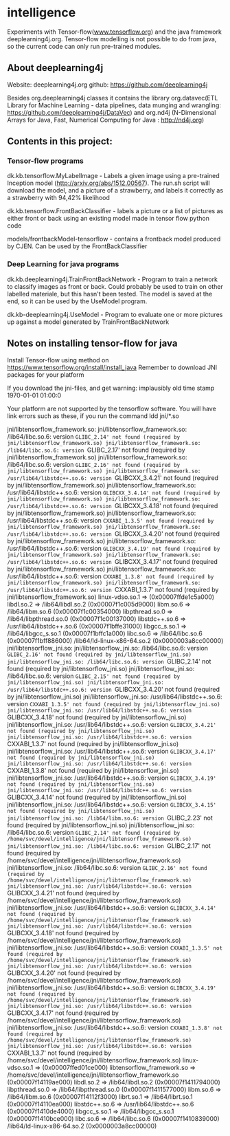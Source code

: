 # intelligence
Experiments with Tensor-flow(www.tensorflow.org) and the java framework deeplearning4j.org.
Tensor-flow modelling is not possible to do from java, so the current code can only run pre-trained modules.

## About deeplearning4j
Website: deeplearning4j.org
github: https://github.com/deeplearning4j

Besides org.deeplearning4j classes it contains the library org.datavec(ETL Library for Machine Learning - data pipelines, data munging and wrangling: https://github.com/deeplearning4j/DataVec) and org.nd4j (N-Dimensional Arrays for Java, Fast, Numerical Computing for Java : http://nd4j.org)

## Contents in this project:
### Tensor-flow programs

dk.kb.tensorflow.MyLabelImage -  Labels a given image using a pre-trained Inception model (http://arxiv.org/abs/1512.00567). The run.sh script will download the model, and a picture of a strawberry, and labels it correctly as a strawberry with 94,42% likelihood

dk.kb.tensorflow.FrontBackClassifier - labels a picture or a list of pictures as either front or back using an existing model made in tensor flow python code

models/frontbackModel-tensorflow - contains a frontback model produced by CJEN. Can be used by the FrontBackClassifier

### Deep Learning for java programs

dk.kb.deeplearning4j.TrainFrontBackNetwork - Program to train a network to classify images as front or back. Could probably be used to train on other labelled materiale, but this hasn't been tested. The model is saved at the end, so it can be used by the UseModel program.

dk.kb-deeplearning4j.UseModel - Program to evaluate one or more pictures up against a model generated by TrainFrontBackNetwork

## Notes on installing tensor-flow for java
Install Tensor-flow using method on https://www.tensorflow.org/install/install_java
Remember to download JNI packages for your platform

If you download the jni-files, and get warning:
implausibly old time stamp 1970-01-01 01:00:0

Your platform are not supported by the tensorflow software.
You will have link errors such as these,
if you 
run the command ldd jni/*.so


jni/libtensorflow_framework.so:
jni/libtensorflow_framework.so: /lib64/libc.so.6: version `GLIBC_2.14' not found (required by jni/libtensorflow_framework.so)
jni/libtensorflow_framework.so: /lib64/libc.so.6: version `GLIBC_2.17' not found (required by jni/libtensorflow_framework.so)
jni/libtensorflow_framework.so: /lib64/libc.so.6: version `GLIBC_2.16' not found (required by jni/libtensorflow_framework.so)
jni/libtensorflow_framework.so: /usr/lib64/libstdc++.so.6: version `GLIBCXX_3.4.21' not found (required by jni/libtensorflow_framework.so)
jni/libtensorflow_framework.so: /usr/lib64/libstdc++.so.6: version `GLIBCXX_3.4.14' not found (required by jni/libtensorflow_framework.so)
jni/libtensorflow_framework.so: /usr/lib64/libstdc++.so.6: version `GLIBCXX_3.4.18' not found (required by jni/libtensorflow_framework.so)
jni/libtensorflow_framework.so: /usr/lib64/libstdc++.so.6: version `CXXABI_1.3.5' not found (required by jni/libtensorflow_framework.so)
jni/libtensorflow_framework.so: /usr/lib64/libstdc++.so.6: version `GLIBCXX_3.4.20' not found (required by jni/libtensorflow_framework.so)
jni/libtensorflow_framework.so: /usr/lib64/libstdc++.so.6: version `GLIBCXX_3.4.19' not found (required by jni/libtensorflow_framework.so)
jni/libtensorflow_framework.so: /usr/lib64/libstdc++.so.6: version `GLIBCXX_3.4.17' not found (required by jni/libtensorflow_framework.so)
jni/libtensorflow_framework.so: /usr/lib64/libstdc++.so.6: version `CXXABI_1.3.8' not found (required by jni/libtensorflow_framework.so)
jni/libtensorflow_framework.so: /usr/lib64/libstdc++.so.6: version `CXXABI_1.3.7' not found (required by jni/libtensorflow_framework.so)
	linux-vdso.so.1 =>  (0x00007ffde1c5a000)
	libdl.so.2 => /lib64/libdl.so.2 (0x00007f1c005d9000)
	libm.so.6 => /lib64/libm.so.6 (0x00007f1c00354000)
	libpthread.so.0 => /lib64/libpthread.so.0 (0x00007f1c00137000)
	libstdc++.so.6 => /usr/lib64/libstdc++.so.6 (0x00007f1bffe31000)
	libgcc_s.so.1 => /lib64/libgcc_s.so.1 (0x00007f1bffc1a000)
	libc.so.6 => /lib64/libc.so.6 (0x00007f1bff886000)
	/lib64/ld-linux-x86-64.so.2 (0x0000003a8cc00000)
jni/libtensorflow_jni.so:
jni/libtensorflow_jni.so: /lib64/libc.so.6: version `GLIBC_2.16' not found (required by jni/libtensorflow_jni.so)
jni/libtensorflow_jni.so: /lib64/libc.so.6: version `GLIBC_2.14' not found (required by jni/libtensorflow_jni.so)
jni/libtensorflow_jni.so: /lib64/libc.so.6: version `GLIBC_2.15' not found (required by jni/libtensorflow_jni.so)
jni/libtensorflow_jni.so: /usr/lib64/libstdc++.so.6: version `GLIBCXX_3.4.20' not found (required by jni/libtensorflow_jni.so)
jni/libtensorflow_jni.so: /usr/lib64/libstdc++.so.6: version `CXXABI_1.3.5' not found (required by jni/libtensorflow_jni.so)
jni/libtensorflow_jni.so: /usr/lib64/libstdc++.so.6: version `GLIBCXX_3.4.18' not found (required by jni/libtensorflow_jni.so)
jni/libtensorflow_jni.so: /usr/lib64/libstdc++.so.6: version `GLIBCXX_3.4.21' not found (required by jni/libtensorflow_jni.so)
jni/libtensorflow_jni.so: /usr/lib64/libstdc++.so.6: version `CXXABI_1.3.7' not found (required by jni/libtensorflow_jni.so)
jni/libtensorflow_jni.so: /usr/lib64/libstdc++.so.6: version `GLIBCXX_3.4.17' not found (required by jni/libtensorflow_jni.so)
jni/libtensorflow_jni.so: /usr/lib64/libstdc++.so.6: version `CXXABI_1.3.8' not found (required by jni/libtensorflow_jni.so)
jni/libtensorflow_jni.so: /usr/lib64/libstdc++.so.6: version `GLIBCXX_3.4.19' not found (required by jni/libtensorflow_jni.so)
jni/libtensorflow_jni.so: /usr/lib64/libstdc++.so.6: version `GLIBCXX_3.4.14' not found (required by jni/libtensorflow_jni.so)
jni/libtensorflow_jni.so: /usr/lib64/libstdc++.so.6: version `GLIBCXX_3.4.15' not found (required by jni/libtensorflow_jni.so)
jni/libtensorflow_jni.so: /lib64/libm.so.6: version `GLIBC_2.23' not found (required by jni/libtensorflow_jni.so)
jni/libtensorflow_jni.so: /lib64/libc.so.6: version `GLIBC_2.14' not found (required by /home/svc/devel/intelligence/jni/libtensorflow_framework.so)
jni/libtensorflow_jni.so: /lib64/libc.so.6: version `GLIBC_2.17' not found (required by /home/svc/devel/intelligence/jni/libtensorflow_framework.so)
jni/libtensorflow_jni.so: /lib64/libc.so.6: version `GLIBC_2.16' not found (required by /home/svc/devel/intelligence/jni/libtensorflow_framework.so)
jni/libtensorflow_jni.so: /usr/lib64/libstdc++.so.6: version `GLIBCXX_3.4.21' not found (required by /home/svc/devel/intelligence/jni/libtensorflow_framework.so)
jni/libtensorflow_jni.so: /usr/lib64/libstdc++.so.6: version `GLIBCXX_3.4.14' not found (required by /home/svc/devel/intelligence/jni/libtensorflow_framework.so)
jni/libtensorflow_jni.so: /usr/lib64/libstdc++.so.6: version `GLIBCXX_3.4.18' not found (required by /home/svc/devel/intelligence/jni/libtensorflow_framework.so)
jni/libtensorflow_jni.so: /usr/lib64/libstdc++.so.6: version `CXXABI_1.3.5' not found (required by /home/svc/devel/intelligence/jni/libtensorflow_framework.so)
jni/libtensorflow_jni.so: /usr/lib64/libstdc++.so.6: version `GLIBCXX_3.4.20' not found (required by /home/svc/devel/intelligence/jni/libtensorflow_framework.so)
jni/libtensorflow_jni.so: /usr/lib64/libstdc++.so.6: version `GLIBCXX_3.4.19' not found (required by /home/svc/devel/intelligence/jni/libtensorflow_framework.so)
jni/libtensorflow_jni.so: /usr/lib64/libstdc++.so.6: version `GLIBCXX_3.4.17' not found (required by /home/svc/devel/intelligence/jni/libtensorflow_framework.so)
jni/libtensorflow_jni.so: /usr/lib64/libstdc++.so.6: version `CXXABI_1.3.8' not found (required by /home/svc/devel/intelligence/jni/libtensorflow_framework.so)
jni/libtensorflow_jni.so: /usr/lib64/libstdc++.so.6: version `CXXABI_1.3.7' not found (required by /home/svc/devel/intelligence/jni/libtensorflow_framework.so)
	linux-vdso.so.1 =>  (0x00007ffed01ce000)
	libtensorflow_framework.so => /home/svc/devel/intelligence/jni/libtensorflow_framework.so (0x00007f14119ae000)
	libdl.so.2 => /lib64/libdl.so.2 (0x00007f1411794000)
	libpthread.so.0 => /lib64/libpthread.so.0 (0x00007f1411577000)
	libm.so.6 => /lib64/libm.so.6 (0x00007f14112f3000)
	librt.so.1 => /lib64/librt.so.1 (0x00007f14110ea000)
	libstdc++.so.6 => /usr/lib64/libstdc++.so.6 (0x00007f1410de4000)
	libgcc_s.so.1 => /lib64/libgcc_s.so.1 (0x00007f1410bce000)
	libc.so.6 => /lib64/libc.so.6 (0x00007f1410839000)
	/lib64/ld-linux-x86-64.so.2 (0x0000003a8cc00000)




